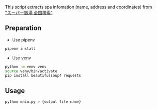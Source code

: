 This script extracts spa infomation (name, address and coordinates) from ["スーパー銭湯 全国検索"](https://www.supersento.com).

## Preparation

- Use pipenv

```bash
pipenv install
```

- Use venv

```bash
python -m venv venv
source venv/bin/activate
pip install beautifulsoup4 requests
```

## Usage

```bash
python main.py > {output file name}
```
